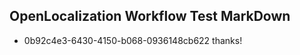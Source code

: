 ## OpenLocalization Workflow Test MarkDown
* 0b92c4e3-6430-4150-b068-0936148cb622 thanks!

<!--HONumber=Jul16_HO3-->


